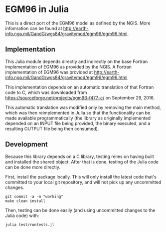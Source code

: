 # EGM96 in Julia

This is a direct port of the EGM96 model as defined by the NGIS.  More infomration can be
found at http://earth-info.nga.mil/GandG/wgs84/gravitymod/egm96/egm96.html.

## Implementation

This Julia module depends directly and indirectly on the base Fortran implementation of
EGM96 as provided by the NGIS.  A Fortran implementation of EGM96 was provided at
http://earth-info.nga.mil/GandG/wgs84/gravitymod/egm96/egm96.html

This implementation depends on an automatic translation of that Fortran code to C, which was
downloaded from https://sourceforge.net/projects/egm96-f477-c/ on September 29, 2016.

This automatic translation was modified only by removing the main method, which was then
reimplemented in Julia so that the functionality can be made available programmatically
(the library as originally implemented depended on an INPUT file being provided, the binary
executed, and a resulting OUTPUT file being then consumed).

## Development

Because this library depends on a C library, testing relies on having built and installed
the shared object.  After that is done, testing of the Julia code can be done more
directly.

First, install the package locally.  This will only install the latest code that's committed
to your local git repository, and will not pick up any uncommitted changes.
```
git commit -a -m "working"
make clean install
```

Then, testing can be done easily (and using uncommitted changes to the Julia code) with:
```
julia test/runtests.jl
```
